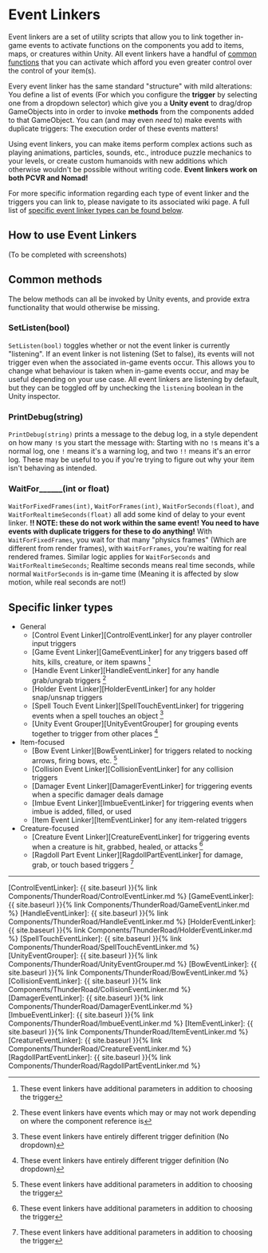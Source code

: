 # Event Linkers
Event linkers are a set of utility scripts that allow you to link together in-game events to activate functions on the components you add to items, maps, or creatures within Unity. All event linkers have a handful of [common functions](#common-methods) that you can activate which afford you even greater control over the control of your item(s).

Every event linker has the same standard "structure" with mild alterations: You define a list of events (For which you configure the **trigger** by selecting one from a dropdown selector) which give you a **Unity event** to drag/drop GameObjects into in order to invoke **methods** from the components added to that GameObject. You can (and may even *need* to) make events with duplicate triggers: The execution order of these events matters!

Using event linkers, you can make items perform complex actions such as playing animations, particles, sounds, etc., introduce puzzle mechanics to your levels, or create custom humanoids with new additions which otherwise wouldn't be possible without writing code. **Event linkers work on both PCVR and Nomad!**

For more specific information regarding each type of event linker and the triggers you can link to, please navigate to its associated wiki page. A full list of [specific event linker types can be found below](#specific-linker-types).

## How to use Event Linkers
(To be completed with screenshots)

## Common methods
The below methods can all be invoked by Unity events, and provide extra functionality that would otherwise be missing.
### SetListen(bool)
`SetListen(bool)` toggles whether or not the event linker is currently "listening". If an event linker is not listening (Set to false), its events will not trigger even when the associated in-game events occur. This allows you to change what behaviour is taken when in-game events occur, and may be useful depending on your use case. All event linkers are listening by default, but they can be toggled off by unchecking the `listening` boolean in the Unity inspector.
### PrintDebug(string)
`PrintDebug(string)` prints a message to the debug log, in a style dependent on how many `!`s you start the message with: Starting with no `!`s means it's a normal log, one `!` means it's a warning log, and two `!!` means it's an error log. These may be useful to you if you're trying to figure out why your item isn't behaving as intended.
### WaitFor\_\_\_\_\_\_(int or float)
`WaitForFixedFrames(int)`, `WaitForFrames(int)`, `WaitForSeconds(float)`, and `WaitForRealtimeSeconds(float)` all add some kind of delay to your event linker. **!! NOTE: these do not work within the same event! You need to have events with duplicate triggers for these to do anything!** With `WaitForFixedFrames`, you wait for that many "physics frames" (Which are different from render frames), with `WaitForFrames`, you're waiting for real rendered frames. Similar logic applies for `WaitForSeconds` and `WaitForRealtimeSeconds`; Realtime seconds means real time seconds, while normal `WaitForSeconds` is in-game time (Meaning it is affected by slow motion, while real seconds are not!)

## Specific linker types
- General
  - [Control Event Linker][ControlEventLinker] for any player controller input triggers
  - [Game Event Linker][GameEventLinker] for any triggers based off hits, kills, creature, or item spawns [^extras]
  - [Handle Event Linker][HandleEventLinker] for any handle grab/ungrab triggers [^varies]
  - [Holder Event Linker][HolderEventLinker] for any holder snap/unsnap triggers
  - [Spell Touch Event Linker][SpellTouchEventLinker] for triggering events when a spell touches an object [^unique]
  - [Unity Event Grouper][UnityEventGrouper] for grouping events together to trigger from other places [^unique]
- Item-focused
  - [Bow Event Linker][BowEventLinker] for triggers related to nocking arrows, firing bows, etc. [^extras]
  - [Collision Event Linker][CollisionEventLinker] for any collision triggers
  - [Damager Event Linker][DamagerEventLinker] for triggering events when a specific damager deals damage
  - [Imbue Event Linker][ImbueEventLinker] for triggering events when imbue is added, filled, or used
  - [Item Event Linker][ItemEventLinker] for any item-related triggers
- Creature-focused
  - [Creature Event Linker][CreatureEventLinker] for triggering events when a creature is hit, grabbed, healed, or attacks [^extras] 
  - [Ragdoll Part Event Linker][RagdollPartEventLinker] for damage, grab, or touch based triggers [^extras] 



----

[^extras]: These event linkers have additional parameters in addition to choosing the trigger
[^varies]: These event linkers have events which may or may not work depending on where the component reference is
[^unique]: These event linkers have entirely different trigger definition (No dropdown)





[ControlEventLinker]:     {{ site.baseurl }}{% link Components/ThunderRoad/ControlEventLinker.md %}
[GameEventLinker]:        {{ site.baseurl }}{% link Components/ThunderRoad/GameEventLinker.md %}
[HandleEventLinker]:      {{ site.baseurl }}{% link Components/ThunderRoad/HandleEventLinker.md %}
[HolderEventLinker]:      {{ site.baseurl }}{% link Components/ThunderRoad/HolderEventLinker.md %}
[SpellTouchEventLinker]:  {{ site.baseurl }}{% link Components/ThunderRoad/SpellTouchEventLinker.md %}
[UnityEventGrouper]:      {{ site.baseurl }}{% link Components/ThunderRoad/UnityEventGrouper.md %}
[BowEventLinker]:         {{ site.baseurl }}{% link Components/ThunderRoad/BowEventLinker.md %}
[CollisionEventLinker]:   {{ site.baseurl }}{% link Components/ThunderRoad/CollisionEventLinker.md %}
[DamagerEventLinker]:     {{ site.baseurl }}{% link Components/ThunderRoad/DamagerEventLinker.md %}
[ImbueEventLinker]:       {{ site.baseurl }}{% link Components/ThunderRoad/ImbueEventLinker.md %}
[ItemEventLinker]:        {{ site.baseurl }}{% link Components/ThunderRoad/ItemEventLinker.md %}
[CreatureEventLinker]:    {{ site.baseurl }}{% link Components/ThunderRoad/CreatureEventLinker.md %}
[RagdollPartEventLinker]: {{ site.baseurl }}{% link Components/ThunderRoad/RagdollPartEventLinker.md %}

